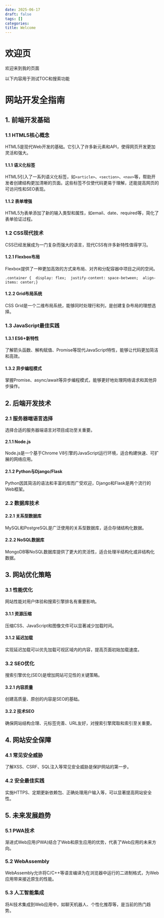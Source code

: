```yaml
---
date: 2025-06-17
draft: false
tags: []
categories: 
title: Welcome
---
```


# 欢迎页

欢迎来到我的页面


以下内容用于测试TOC和搜索功能
# 网站开发全指南

## 1. 前端开发基础

### 1.1 HTML5核心概念

HTML5是现代Web开发的基础。它引入了许多新元素和API，使得网页开发更加灵活和强大。

#### 1.1.1 语义化标签

HTML5引入了一系列语义化标签，如`<article>`、`<section>`、`<nav>`等，帮助开发者创建结构更加清晰的页面。这些标签不仅使代码更易于理解，还能提高网页的可访问性和SEO表现。

#### 1.1.2 表单增强

HTML5为表单添加了新的输入类型和属性，如email、date、required等，简化了表单验证过程。

### 1.2 CSS现代技术

CSS已经发展成为一门复杂而强大的语言，现代CSS有许多新特性值得学习。

#### 1.2.1 Flexbox布局

Flexbox提供了一种更加高效的方式来布局、对齐和分配容器中项目之间的空间。



```
.container {  display: flex;  justify-content: space-between;  align-items: center;}
```

#### 1.2.2 Grid布局系统

CSS Grid是一个二维布局系统，能够同时处理行和列，是创建复杂布局的理想选择。

### 1.3 JavaScript最佳实践

#### 1.3.1 ES6+新特性

了解箭头函数、解构赋值、Promise等现代JavaScript特性，能够让代码更加简洁和高效。

#### 1.3.2 异步编程模式

掌握Promise、async/await等异步编程模式，能够更好地处理网络请求和其他异步操作。

## 2. 后端开发技术

### 2.1 服务器端语言选择

选择合适的服务器端语言对项目成功至关重要。

#### 2.1.1 Node.js

Node.js是一个基于Chrome V8引擎的JavaScript运行环境，适合构建快速、可扩展的网络应用。

#### 2.1.2 Python与Django/Flask

Python因其简洁的语法和丰富的库而广受欢迎，Django和Flask是两个流行的Web框架。

### 2.2 数据库技术

#### 2.2.1 关系型数据库

MySQL和PostgreSQL是广泛使用的关系型数据库，适合存储结构化数据。

#### 2.2.2 NoSQL数据库

MongoDB等NoSQL数据库提供了更大的灵活性，适合处理半结构化或非结构化数据。

## 3. 网站优化策略

### 3.1 性能优化

网站性能对用户体验和搜索引擎排名有重要影响。

#### 3.1.1 资源压缩

压缩CSS、JavaScript和图像文件可以显著减少加载时间。

#### 3.1.2 延迟加载

实现延迟加载可以优先加载可视区域内的内容，提高页面初始加载速度。

### 3.2 SEO优化

搜索引擎优化(SEO)是增加网站可见性的关键策略。

#### 3.2.1 内容质量

创建高质量、原创的内容是SEO的基础。

#### 3.2.2 技术SEO

确保网站结构合理、元标签完善、URL友好，对搜索引擎爬取和索引至关重要。

## 4. 网站安全保障

### 4.1 常见安全威胁

了解XSS、CSRF、SQL注入等常见安全威胁是保护网站的第一步。

### 4.2 安全最佳实践

实施HTTPS、定期更新依赖包、正确处理用户输入等，可以显著提高网站安全性。

## 5. 未来发展趋势

### 5.1 PWA技术

渐进式Web应用(PWA)结合了Web和原生应用的优势，代表了Web应用的未来方向。

### 5.2 WebAssembly

WebAssembly允许将C/C++等语言编译为在浏览器中运行的二进制格式，为Web应用带来接近原生的性能。

### 5.3 人工智能集成

将AI技术集成到Web应用中，如聊天机器人、个性化推荐等，是当前的热门趋势。